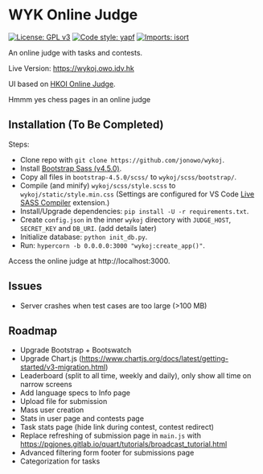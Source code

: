 # WYK Online Judge
[![License: GPL v3](https://img.shields.io/badge/License-GPLv3-blue.svg)](https://www.gnu.org/licenses/gpl-3.0)
[![Code style: yapf](https://img.shields.io/badge/code%20style-yapf-blue)](https://github.com/google/yapf)
[
    ![Imports: isort](https://img.shields.io/badge/%20imports-isort-%231674b1?style=flat&labelColor=ef8336)
](https://pycqa.github.io/isort/)

An online judge with tasks and contests.

Live Version: https://wykoj.owo.idv.hk

UI based on [HKOI Online Judge](https://judge.hkoi.org).

Hmmm yes chess pages in an online judge

## Installation (To Be Completed)
Steps:
- Clone repo with `git clone https://github.com/jonowo/wykoj`.
- Install [Bootstrap Sass (v4.5.0)](https://github.com/twbs/bootstrap/archive/v4.5.0.zip).
- Copy all files in `bootstrap-4.5.0/scss/` to `wykoj/scss/bootstrap/`.
- Compile (and minify) `wykoj/scss/style.scss` to `wykoj/static/style.min.css`
  (Settings are configured for VS Code
  [Live SASS Compiler](https://marketplace.visualstudio.com/items?itemName=ritwickdey.live-sass) extension.)
- Install/Upgrade dependencies: `pip install -U -r requirements.txt`.
- Create `config.json` in the inner `wykoj` directory with
  `JUDGE_HOST`, `SECRET_KEY` and `DB_URI`. (add details later)
- Initialize database: `python init_db.py`.
- Run: `hypercorn -b 0.0.0.0:3000 "wykoj:create_app()"`.

Access the online judge at http://localhost:3000.

## Issues
- Server crashes when test cases are too large (>100 MB)

## Roadmap
- Upgrade Bootstrap + Bootswatch
- Upgrade Chart.js (https://www.chartjs.org/docs/latest/getting-started/v3-migration.html)
- Leaderboard (split to all time, weekly and daily), only show all time on narrow screens
- Add language specs to Info page
- Upload file for submission
- Mass user creation
- Stats in user page and contests page
- Task stats page (hide link during contest, contest redirect)
- Replace refreshing of submission page in `main.js` with
  https://pgjones.gitlab.io/quart/tutorials/broadcast_tutorial.html
- Advanced filtering form footer for submissions page
- Categorization for tasks
